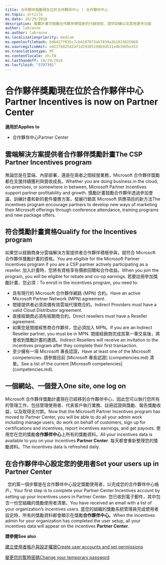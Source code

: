 ```yaml
---
title: 合作夥伴獎勵現在位於合作夥伴中心 | 合作夥伴中心
ms.topic: article
ms.date: 10/29/2018
description: 獎勵計畫可鼓勵合作夥伴開發新的行銷技術、提供訓練以及其他更多功能
author: labrenne
ms.author: labrenne
ms.localizationpriority: medium
ms.openlocfilehash: bd6427f035c7cb4107073ab7039a3b1823025968
ms.sourcegitcommit: ed22f6825d3af1d19385198b4d511e4b39d5e353
ms.translationtype: MT
ms.contentlocale: zh-TW
ms.lasthandoff: 10/29/2018
ms.locfileid: "5797301"
---
```

# <a name="partner-incentives-is-now-on-partner-center"></a><span data-ttu-id="61ace-103">合作夥伴獎勵現在位於合作夥伴中心</span><span class="sxs-lookup"><span data-stu-id="61ace-103">Partner Incentives is now on Partner Center</span></span> 

**<span data-ttu-id="61ace-104">適用於</span><span class="sxs-lookup"><span data-stu-id="61ace-104">Applies to</span></span>**

-  <span data-ttu-id="61ace-105">合作夥伴中心</span><span class="sxs-lookup"><span data-stu-id="61ace-105">Partner Center</span></span>

## <a name="the-csp-partner-incentives-program"></a><span data-ttu-id="61ace-106">雲端解決方案提供者合作夥伴獎勵計畫</span><span class="sxs-lookup"><span data-stu-id="61ace-106">The CSP Partner Incentives program</span></span>

<span data-ttu-id="61ace-107">無論您是在雲端、內部部署，還是在兩者之間經營業務，Microsoft 合作夥伴獎勵都在支援持續獲利與營收成長。</span><span class="sxs-lookup"><span data-stu-id="61ace-107">Whether you are doing business in the cloud, on-premises, or somewhere in between, Microsoft Partner Incentives support partner profitability and growth.</span></span> <span data-ttu-id="61ace-108">獎勵計畫鼓勵合作夥伴透過參加會議、訓練計畫和新的套件優惠方案，發展行銷其 Microsoft 供應項目的新方法</span><span class="sxs-lookup"><span data-stu-id="61ace-108">The incentives program encourage partners to develop new ways of marketing their Microsoft offerings through conference attendance, training programs and new package offers.</span></span> 

## <a name="qualify-for-the-incentives-program"></a><span data-ttu-id="61ace-109">符合獎勵計畫資格</span><span class="sxs-lookup"><span data-stu-id="61ace-109">Qualify for the Incentives program</span></span>

<span data-ttu-id="61ace-110">如果您以經銷商身分雲端解決方案提供者合作夥伴積極參與，就符合 Microsoft 合作夥伴獎勵計畫的資格。</span><span class="sxs-lookup"><span data-stu-id="61ace-110">You are eligible for the Microsoft Partner Incentives program if you are a CSP partner actively participating as a reseller.</span></span>
<span data-ttu-id="61ace-111">加入計畫時，您將有資格享有價款回贈和合作收益。</span><span class="sxs-lookup"><span data-stu-id="61ace-111">When you join the program, you will be eligible for rebate and co-op earnings.</span></span> <span data-ttu-id="61ace-112">若要註冊參加獎勵計畫，您必須：</span><span class="sxs-lookup"><span data-stu-id="61ace-112">To enroll in the incentives program, you need to:</span></span> 
-   <span data-ttu-id="61ace-113">具有現行的 Microsoft 合作夥伴網路 (MPN) 合約。</span><span class="sxs-lookup"><span data-stu-id="61ace-113">Have an active Microsoft Partner Network (MPN) agreement.</span></span>  
-   <span data-ttu-id="61ace-114">間接提供者必須具備有效雲端代理商合約。</span><span class="sxs-lookup"><span data-stu-id="61ace-114">Indirect Providers must have a valid Cloud Distributor agreement.</span></span>
-   <span data-ttu-id="61ace-115">直接經銷商必須有經銷商合約。</span><span class="sxs-lookup"><span data-stu-id="61ace-115">Direct resellers must have a Reseller agreement.</span></span>
-   <span data-ttu-id="61ace-116">如果您是間接經售商合作夥伴，您必須加入 MPN。</span><span class="sxs-lookup"><span data-stu-id="61ace-116">If you are an Indirect Reseller partner, you must be in MPN.</span></span> <span data-ttu-id="61ace-117">間接經銷商完成其第一筆交易後，將會收到獎勵計畫的邀請。</span><span class="sxs-lookup"><span data-stu-id="61ace-117">Indirect Resellers will receive an invitation to the incentives program after they complete their first transaction.</span></span> 
-   <span data-ttu-id="61ace-118">至少擁有一項 Microsoft 專長認證。</span><span class="sxs-lookup"><span data-stu-id="61ace-118">Have at least one of the Microsoft competencies.</span></span> <span data-ttu-id="61ace-119">請參閱目前 [Microsoft 專長認證] (competencies.md) 清單。</span><span class="sxs-lookup"><span data-stu-id="61ace-119">See a list of the current [Microsoft competencies] (competencies.md).</span></span>

## <a name="one-site-one-log-on"></a><span data-ttu-id="61ace-120">一個網站、一個登入</span><span class="sxs-lookup"><span data-stu-id="61ace-120">One site, one log on</span></span>

<span data-ttu-id="61ace-121">Microsoft 合作夥伴獎勵計畫現在已經移到合作夥伴中心，因此您可以執行您所有的管理工作，包括管理使用者、代表客戶執行業務、註冊認證與獎勵、報告獎勵收益，以及取得支付款。</span><span class="sxs-lookup"><span data-stu-id="61ace-121">Now that the Microsoft Partner Incentives program has moved to Partner Center, you will be able to do all your admin work including manage users, do work on behalf of customers, sign up for certifications and incentives, report incentives earnings, and get payouts.</span></span> <span data-ttu-id="61ace-122">使用您在您的獎勵**合作夥伴中心**上所有的獎勵資料。</span><span class="sxs-lookup"><span data-stu-id="61ace-122">All your incentives data is available to you on your incentives **Partner Center**.</span></span> <span data-ttu-id="61ace-123">每天都會重新整理您的獎勵資料。</span><span class="sxs-lookup"><span data-stu-id="61ace-123">The incentives data is refreshed daily.</span></span>
 
## <a name="set-your-users-up-in-partner-center"></a><span data-ttu-id="61ace-124">在合作夥伴中心設定您的使用者</span><span class="sxs-lookup"><span data-stu-id="61ace-124">Set your users up in Partner Center</span></span>
 
<span data-ttu-id="61ace-125">您的第一個步驟是在合作夥伴中心設定獎勵使用者，以完成您的合作夥伴中心帳戶。</span><span class="sxs-lookup"><span data-stu-id="61ace-125">Your first step is to complete your Partner Center Incentives account by setting up your incentives users in Partner Center.</span></span> <span data-ttu-id="61ace-126">您已收到電子郵件，其中包含一份您組織的獎勵使用者清單。</span><span class="sxs-lookup"><span data-stu-id="61ace-126">You have received an email with a list of your organization’s incentives users.</span></span> <span data-ttu-id="61ace-127">當您的組織的獎勵系統管理員完成使用者設定時，所有的獎勵資料都會顯示在獎勵**合作夥伴中心**。</span><span class="sxs-lookup"><span data-stu-id="61ace-127">When the Incentives admin for your organization has completed the user setup, all your incentives data will appear on the incentives **Partner Center**.</span></span>

**<span data-ttu-id="61ace-128">請參閱</span><span class="sxs-lookup"><span data-stu-id="61ace-128">See also</span></span>**

[<span data-ttu-id="61ace-129">建立使用者帳戶與設定權限</span><span class="sxs-lookup"><span data-stu-id="61ace-129">Create user accounts and set permissions</span></span>](create-user-accounts-and-set-permissions.md)

[<span data-ttu-id="61ace-130">變更您的暫時密碼</span><span class="sxs-lookup"><span data-stu-id="61ace-130">Change your temporary password</span></span>](change-your-temporary-password.md)

